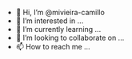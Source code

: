 - 👋 Hi, I’m @mivieira-camillo
- 👀 I’m interested in ...
- 🌱 I’m currently learning ...
- 💞️ I’m looking to collaborate on ...
- 📫 How to reach me ...

<!---
mivieira-camillo/mivieira-camillo is a ✨ special ✨ repository because its `README.md` (this file) appears on your GitHub profile.
You can click the Preview link to take a look at your changes.
--->
